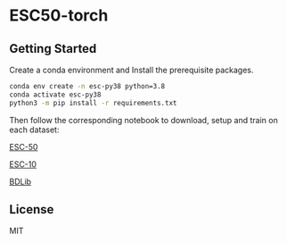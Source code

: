 # ESC50-torch

## Getting Started

Create a conda environment and Install the prerequisite packages.

```bash
conda env create -n esc-py38 python=3.8
conda activate esc-py38
python3 -m pip install -r requirements.txt
```

Then follow the corresponding notebook to download, setup and train on each dataset:

[ESC-50](./ESC50-Pytorch.ipynb)

[ESC-10](./ESC10-Pytorch.ipynb)

[BDLib](.BDLib-Pytorch.ipynb)

## License

MIT